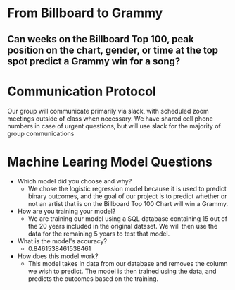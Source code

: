 # From Billboard to Grammy
## Can weeks on the Billboard Top 100, peak position on the chart, gender, or time at the top spot predict a Grammy win for a song? 

# Communication Protocol
Our group will communicate primarily via slack, with scheduled zoom meetings outside of class when necessary.  We have shared cell phone numbers in case of urgent questions, but will use slack for the majority of group communications

# Machine Learing Model Questions
- Which model did you choose and why?
  - We chose the logistic regression model because it is used to predict binary outcomes, and the goal of our project is to predict whether or not an artist that is on the Billboard Top 100 Chart will win a Grammy.
- How are you training your model?
  - We are training our model using a SQL database containing 15 out of the 20 years included in the original dataset.  We will then use the data for the remaining 5 years to test that model.
- What is the model's accuracy?
  - 0.8461538461538461
- How does this model work?
  - This model takes in data from our database and removes the column we wish to predict.  The model is then trained using the data, and predicts the outcomes based on the training. 




